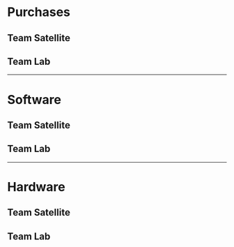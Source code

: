 # Purchases
## Team Satellite

## Team Lab

---

# Software
## Team Satellite

## Team Lab

---

# Hardware
## Team Satellite

## Team Lab
